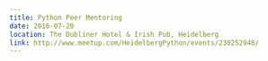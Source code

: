 ```yaml
---
title: Python Peer Mentoring
date: 2016-07-20
location: The Dubliner Hotel & Irish Pub, Heidelberg
link: http://www.meetup.com/HeidelbergPython/events/230252948/
---
```

